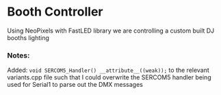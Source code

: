 # Booth Controller

Using NeoPixels with FastLED library we are controlling a custom built DJ booths lighting

### Notes:
Added: `void SERCOM5_Handler() __attribute__((weak));` to the relevant variants.cpp file such that I could overwrite the SERCOM5 handler being used for Serial1 to parse out the DMX messages